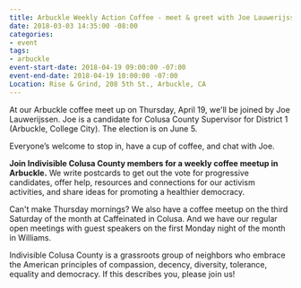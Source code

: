 ```yaml
---
title: Arbuckle Weekly Action Coffee - meet & greet with Joe Lauwerijssen
date: 2018-03-03 14:35:00 -08:00
categories:
- event
tags:
- arbuckle
event-start-date: 2018-04-19 09:00:00 -07:00
event-end-date: 2018-04-19 10:00:00 -07:00
Location: Rise & Grind, 208 5th St., Arbuckle, CA
---
```


At our Arbuckle coffee meet up on Thursday, April 19, we'll be joined by Joe Lauwerijssen. Joe is a candidate for Colusa County Supervisor for District 1 (Arbuckle, College City). The election is on June 5. 

Everyone’s welcome to stop in, have a cup of coffee, and chat with Joe.

**Join Indivisible Colusa County members for a weekly coffee meetup in Arbuckle.** We write postcards to get out the vote for progressive candidates, offer help, resources and connections for our activism activities, and share ideas for promoting a healthier democracy.

Can't make Thursday mornings? We also have a coffee meetup on the third Saturday of the month at Caffeinated in Colusa. And we have our regular open meetings with guest speakers on the first Monday night of the month in Williams.

Indivisible Colusa County is a grassroots group of neighbors who embrace the American principles of compassion, decency, diversity, tolerance, equality and democracy. If this describes you, please join us!